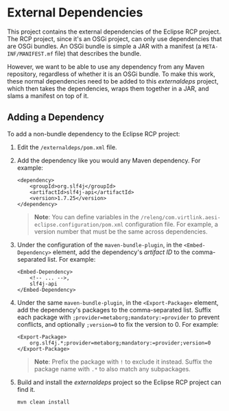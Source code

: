 # External Dependencies

This project contains the external dependencies of the Eclipse RCP project. The
RCP project, since it's an OSGi project, can only use dependencies that are OSGi
bundles. An OSGi bundle is simple a JAR with a manifest
(a `META-INF/MANIFEST.mf` file) that describes the bundle.

However, we want to be able to use any dependency from any Maven repository,
regardless of whether it is an OSGi bundle. To make this work, these normal
dependencies need to be added to this _externaldeps_ project, which then
takes the dependencies, wraps them together in a JAR, and slams a manifest
on top of it.

## Adding a Dependency

To add a non-bundle dependency to the Eclipse RCP project:

1.  Edit the `/externaldeps/pom.xml` file.

2.  Add the dependency like you would any Maven dependency. For example:

        <dependency>
            <groupId>org.slf4j</groupId>
            <artifactId>slf4j-api</artifactId>
            <version>1.7.25</version>
        </dependency>

    > **Note**: You can define variables in the
    > `/releng/com.virtlink.aesi-eclipse.configuration/pom.xml` configuration
    > file. For example, a version number that must be the same across
    > dependencies.

3.  Under the configuration of the `maven-bundle-plugin`, in the
    `<Embed-Dependency>` element, add the dependency's _artifact ID_ to the
    comma-separated list. For example:

        <Embed-Dependency>
            <!-- ... -->,
            slf4j-api
        </Embed-Dependency>

4.  Under the same `maven-bundle-plugin`, in the `<Export-Package>` element,
    add the dependency's packages to the comma-separated list. Suffix each
    package with `;provider=metaborg;mandatory:=provider` to prevent
    conflicts, and optionally `;version=0` to fix the version to 0. For example:

        <Export-Package>
            org.slf4j.*;provider=metaborg;mandatory:=provider;version=0
        </Export-Package>

    > **Note**: Prefix the package with `!` to exclude it instead. Suffix the
    > package name with `.*` to also match any subpackages.

5.  Build and install the _externaldeps_ project so the Eclipse RCP project can
    find it.

        mvn clean install
